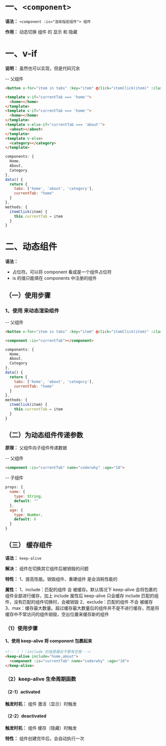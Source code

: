 # 一、`<component>`
  **语法：** `<component :is="渲染指定组件"> 组件`

  **作用：** 动态切换 组件 的 显示 和 隐藏

# 一、v-if
  **说明：** 虽然也可以实现，但是代码冗余

  -- 父组件
  ```html
  <button v-for="item in tabs" :key="item" @click="itemClick(item)" :class="{active: currentTab === item}">

  <template v-if="currentTab === 'home'">
    <home></home>
  </template>
  <template v-if="currentTab === 'home'">
    <home></home>
  </template>
  <template v-else-if="currentTab === 'about'">
    <about></about>
  </template>
  <template v-else>
    <category></category>
  </template>
  ```

  ```js
  components: {
    Home,
    About,
    Category
  },
  data() {
    return {
      tabs: ['home', 'about', 'category'],
      currentTab: "home"
    }
  },
  methods: {
    itemClick(item) {
      this.currentTab = item
    }
  }
  ```

# 二、动态组件
  **语法：** <component is="渲染的组件名"></component>
  - 占位符。可以将 component 看成是一个组件占位符
  - is 的值只能填在 components 中注册的组件

  ## （一）使用步骤
  ### 1、使用 <component> 来动态渲染组件
  -- 父组件
  ```html
  <button v-for="item in tabs" :key="item" @click="itemClick(item)" :class="{active: currentTab === item}">

  <component :is="currentTab"></component>
  ```

  ```js
  components: {
    Home,
    About,
    Category
  },
  data() {
    return {
      tabs: ['home', 'about', 'category'],
      currentTab: "home"
    }
  },
  methods: {
    itemClick(item) {
      this.currentTab = item
    }
  }
  ```

  ## （二）为动态组件传递参数
  **原理：** 父组件向子组件传递数据

  -- 父组件
  ```html
  <component :is="currentTab" name="coderwhy" :age="18">
  ```

  -- 子组件
  ```js
  props: {
    name: {
      type: String,
      default: ""
    },
    age: {
      type: Number,
      default: 0
    }
  }
  ```

  ## （三） 缓存组件
  **语法：** `keep-alive`

  **解决：** 组件在切换其它组件后被销毁的问题

  **特性：**
  1、提高性能。销毁组件、重建组件 是会消耗性能的

  **属性：**
  1、include：匹配的组件 会 被缓存。默认情况下 keep-alive 会将包裹的组件全部进行缓存，加上 include 属性后 keep-alive 只会缓存 include 匹配的组件，没有匹配的组件切换时，会被销毁
  2、exclude：匹配的组件 不会 被缓存
  3、max：缓存最大数量。超过缓存最大数量后的组件并不是不进行缓存，而是将缓存中不常访问的组件销毁，空出位置来缓存新的组件

  ### （1）使用步骤
  #### 1、使用 keep-alive 将 component 包裹起来
  ```html
  <!-- ！！！include 的值里最后不要有空格 -->
  <keep-alive include="home,about">
    <component :is="currentTab" name="coderwhy" :age="18">
  </keep-alive>
  ```

  ### （2）keep-alive 生命周期函数
  #### （2-1）activated
  **触发时机：** 组件 激活（显示）时触发

  #### （2-2）deactivated
  **触发时机：** 组件 缓存（隐藏）时触发
  
  **特性：** 组件创建完毕后，会自动执行一次